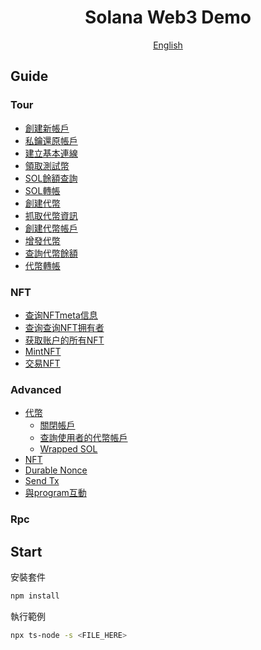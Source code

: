 <h1 align="center">Solana Web3 Demo</h1>
<div align="center">
	<a href="https://github.com/yihau/solana-web3-demo/blob/main/README.en.md">English</a>
</div>

## Guide

### Tour

* [創建新帳戶](tour/create-keypair/main.ts)
* [私鑰還原帳戶](tour/retrieve-keypair/main.ts)
* [建立基本連線](tour/create-connection/main.ts)
* [領取測試幣](tour/request-airdrop/main.ts)
* [SOL餘額查詢](tour/get-sol-balance/main.ts)
* [SOL轉帳](tour/transfer/main.ts)
* [創建代幣](tour/create-mint/main.ts)
* [抓取代幣資訊](tour/get-mint/main.ts)
* [創建代幣帳戶](tour/create-token-account/main.ts)
* [增發代幣](tour/mint-to/main.ts)
* [查詢代幣餘額](tour/get-token-balance/main.ts)
* [代幣轉帳](tour/token-transfer/main.ts)


### NFT

* [查询NFTmeta信息](nft/001getNFTMeta.ts)
* [查询查询NFT拥有者](nft/002getNFTOwner.ts)
* [获取账户的所有NFT](nft/003getAllNFTfromWallet.ts)
* [MintNFT](nft/004mintNFT.ts)
* [交易NFT](nft/005transferNFT) 


### Advanced

* [代幣](advanced/token/README.md)
  * [關閉帳戶](advanced/token/close-account/main.ts)
  * [查詢使用者的代幣帳戶](advanced/token/get-all-token-account-by-owner/main.ts)
  * [Wrapped SOL](advanced/token/wrapped-sol)
* [NFT](advanced/metaplex)
* [Durable Nonce](advanced/durable-nonce/README.md)
* [Send Tx](advanced/send-tx/main.ts)
* [與program互動](advanced/interact-with-program)

### Rpc


## Start

安裝套件

```bash
npm install
```

執行範例

```bash
npx ts-node -s <FILE_HERE>
```

